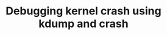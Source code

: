 ---
categories:
- bkk19
description: With special focus on new changes for arm64.<br><br>Debugging crashes
  while booting vanilla linux kernel can be challenging especially if your enabling
  it on a new hardware platform (like some of the new arm64 chips). kdump provides
  one such mechanism which allows crash dump notes to be saved and dumped via various
  interfaces (e.g. local disk, nfs share, etc). Such crash dump allows a later investigation
  of the issue by sharing the crash dump with the Linux distro provider or discussed
  upstream (with a Linux kernel expert). Usually a crash dump is a complete memory
  image of the system at the time of the crash and also contains details like dmesg
  and register values available on the system when the kernel crash.<br><br>In addition
  we need user-space tools which can help analyze such crash dumps. crash is one such
  user-space utility which provides mechanisms to obtain useful information from the
  crash dumps, which can be used to determine the root-cause of the kernel crash/panic.<br><br>In
  addition with most new arm64 platforms now supporting KASLR (Kernel address space
  layout randomization) feature, there are significant new changes happening in the
  user-space tools like kdump and crash to enable debugging crash dumps of KASLR enabled
  kernels where we need to take into account that the critical kernel addresses (such
  as kernel load address) will get randomized (due to KASLR).<br><br>This session
  will also talk about the new KEXEC_FILE_LOAD support which is available since kernel
  v5.0-rc1.
image:
  featured: 'true'
  path: /assets/images/featured-images/bkk19/BKK19-106.png
session_attendee_num: '12'
session_id: BKK19-106
session_room: Session Room 1 (Lotus 1-2)
session_slot:
  end_time: '2019-04-01 14:55:00'
  start_time: '2019-04-01 14:30:00'
session_speakers:
- speaker_bio: I work with Red Hat and am I a part of the RH kernel team. I have been
    hacking on bootloaders and kernel used on arm architecture since past 13 years.
    I contribute to Linux, EFI/u-boot bootloader code base and also to user-space
    utilities like kexec-tools and crash-utility. Bringing up a Silicon (i.e. running
    the first SW on it) after hardware tapeout is my passion and I have interest in
    pre-silicon emulator and simulator design methodologies as well.
  speaker_company: ''
  speaker_image: /assets/images/speakers/bkk19/bhupesh-sharma
  speaker_location: ''
  speaker_name: Bhupesh Sharma
  speaker_position: I work with Red Hat in the RH kernel team.
  speaker_username: bhupeshsharma
session_track: Tools
tag: session
tags:
- Tools
- Linux Kernel
title: Debugging kernel crash using kdump and crash
---